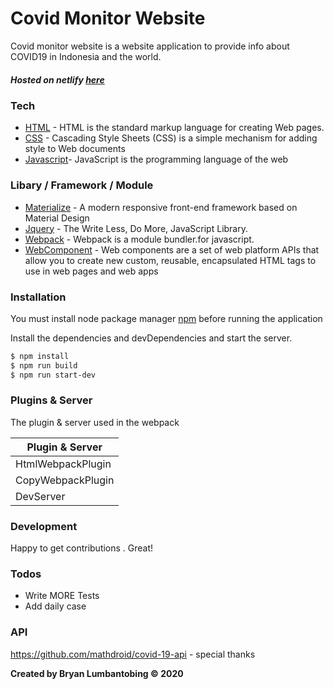 # Covid Monitor Website
Covid monitor website is a website application to provide info about COVID19 in Indonesia and the world.

##### Hosted on netlify [here](http://coronavirusdisease.netlify.app/)


### Tech
* [HTML](https://www.w3schools.com/html/html_intro.asp) - HTML is the standard markup language for creating Web pages.
* [CSS](https://www.w3.org/Style/CSS/Overview.en.html) - Cascading Style Sheets (CSS) is a simple mechanism for adding style to Web documents
* [Javascript](https://en.wikipedia.org/wiki/JavaScript)- JavaScript is the programming language of the web

### Libary / Framework / Module
* [Materialize](https://materializecss.com/) - A modern responsive front-end framework based on Material Design
* [Jquery](https://jquery.com/) - The Write Less, Do More, JavaScript Library.
* [Webpack](https://webpack.js.org/) - Webpack is a module bundler.for javascript.
* [WebComponent](https://www.webcomponents.org/introduction) - Web components are a set of web platform APIs that allow you to create new custom, reusable, encapsulated HTML tags to use in web pages and web apps

### Installation

You must install node package manager [npm](https://nodejs.org/en/download/) before running the application

Install the dependencies and devDependencies and start the server.

```sh
$ npm install 
$ npm run build
$ npm run start-dev
```



### Plugins & Server

The plugin & server used in the webpack

| Plugin & Server | 
| ------ |
| HtmlWebpackPlugin | 
| CopyWebpackPlugin | 
| DevServer | 




### Development

Happy to get contributions . Great!




### Todos

 - Write MORE Tests
 - Add daily case

### API
https://github.com/mathdroid/covid-19-api - special thanks



**Created by Bryan Lumbantobing &copy; 2020**

